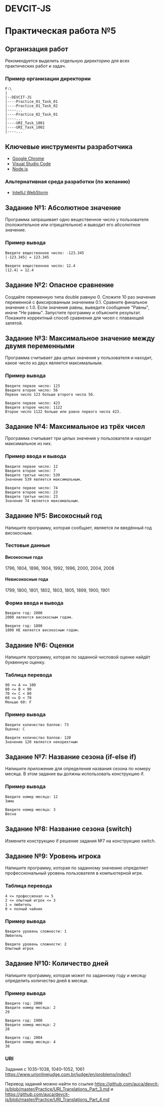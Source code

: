 # DEVCIT-JS
Практическая работа №5
======================

## Организация работ

Рекомендуется выделить отдельную директорию для всех практических работ и задач.

### Пример организации директории

```
F:\
|
|--DEVCIT-JS
|----Practice_01_Task_01
|----Practice_01_Task_02
|----...
|----Practice_02_Task_01
|----...
|----URI_Task_1001
|----URI_Task_1002
|----...
```

## Ключевые инструменты разработчика

* [Google Chrome](https://www.google.com/chrome)
* [Visual Studio Code](https://code.visualstudio.com)
* [Node.js](https://nodejs.org/en)

### Альтернативная среда разработки (по желанию)

* [IntelliJ WebStorm](https://www.jetbrains.com/webstorm)

## Задание №1: Абсолютное значение

Программа запрашивает одно вещественное число у пользователя (положительное или
отрицательное) и выводит его абсолютное значение.

### Пример вывода

```
Введите вещественное число: -123.345
|-123.345| = 123.345
```

```
Введите вещественное число: 12.4
|12.4| = 12.4
```

## Задание №2: Опасное сравнение

Создайте переменную типа double равную 0. Сложите 10 раз значение переменной с
фиксированным значением 0.1. Сравните финальное значение с 1.0. Если значения
равны, выведите сообщение "Равны", иначе "Не равны". Запустите программу и
объясните результат. Покажите корректный способ сравнения для чисел с плавающей
запятой.

## Задание №3: Максимальное значение между двумя переменными

Программа считывает два целых значения у пользователя и находит, какое число из
двух является максимальным.

### Пример вывода

```
Введите первое число: 123
Введите второе число: 56
Первое число 123 больше второго числа 56.
```

```
Введите первое число: 423
Введите второе число: 1122
Второе число 1122 больше или равно первого числа 423.
```

## Задание №4: Максимальное из трёх чисел

Программа считывает три целых значения у пользователя и находит максимальное из
них.

### Пример ввода и вывода

```
Введите первое число: 12
Введите второе число: 7
Введите третье число: 539
Значение 539 является максимальным.
```

```
Введите первое число: 74
Введите второе число: 23
Введите третье число: 23
Значение 74 является максимальным.
```

## Задание №5: Високосный год

Напишите программу, которая сообщает, является ли введённый год високосным.

### Тестовые данные

#### Високосные года

1796, 1804, 1896, 1904, 1992, 1996, 2000, 2004, 2008

#### Невисокосные года

1799, 1800, 1801, 1802, 1803, 1805, 1899, 1900, 1901

### Форма ввода и вывода

```
Введите год: 2000
2000 является високосным годом.
```

```
Введите год: 1800
1800 НЕ является високосным годом.
```

## Задание №6: Оценки

Напишите программу, которая по заданной числовой оценке найдёт буквенную оценку.

### Таблица перевода

```
90 <= A <= 100
80 <= B < 90
70 <= C < 80
60 <= D < 70
Меньше 60: F
```

### Пример вывода

```
Введите количество баллов: 73
Оценка: C
```

```
Введите количество баллов: 120
Значение 120 является некоректным
```

## Задание №7: Название сезона (if-else if)

Напишите приложение для определения названия сезона по номеру месяца. В этом
задание вы должны использовать конструкцию if.

### Пример вывода

```
Введите номер месяца: 12
Зима
```

```
Введите номер месяца: 3
Весна
```

## Задание №8: Название сезона (switch)

Измените конструкцию if решение задания №7 на конструкцию switch.

## Задание №9: Уровень игрока

Напишите программу, которая по заданному значению определяет профессиональный
уровень пользователя в компьютерной игре.

### Таблица перевода

```
4 <= профессионал <= 5
2 <= опытный игрок <= 3
1 = любитель
0 = полный чайник
```

### Пример вывода

```
Введите уровень сложности: 1
Любитель
```

```
Введите уровень сложности: 2
Опытный игрок
```

## Задание №10: Количество дней

Напишите программу, которая может по заданному году и месяцу определить
количество дней в месяце.

### Пример вывода

```
Введите год: 2000
Введите номер месяца: 2
29
```

```
Введите год: 1900
Введите номер месяца: 2
28
```

```
Введите год: 2004
Введите номер месяца: 4
30
```

### URI

Задания с 1035–1038, 1040–1052, 1061 <https://www.urionlinejudge.com.br/judge/en/problems/index/1>

Перевод заданий можно найти по ссылке <https://github.com/auca/devcit-js/blob/master/Practice/URI_Translations_Part_3.md> и <https://github.com/auca/devcit-js/blob/master/Practice/URI_Translations_Part_4.md>
